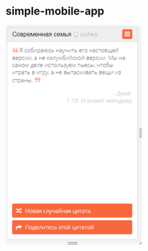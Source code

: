 # simple-mobile-app

![alt text](https://github.com/Katia-Grigorishena/simple-mobile-app/blob/master/example.PNG) 

